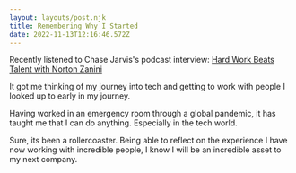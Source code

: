 ```yaml
---
layout: layouts/post.njk
title: Remembering Why I Started
date: 2022-11-13T12:16:46.572Z
---
```

Recently listened to Chase Jarvis's podcast interview: [Hard Work Beats Talent with Norton Zanini](https://www.youtube.com/watch?v=vEmex65B3LI&t=7s&ab_channel=ChaseJarvis) 

I﻿t got me thinking of my journey into tech and getting to work with people I looked up to early in my journey. 

H﻿aving worked in an emergency room through a global pandemic, it has taught me that I can do anything. Especially in the tech world. 

S﻿ure, its been a rollercoaster. Being able to reflect on the experience I have now working with incredible people, I know I will be an incredible asset to my next company. 
